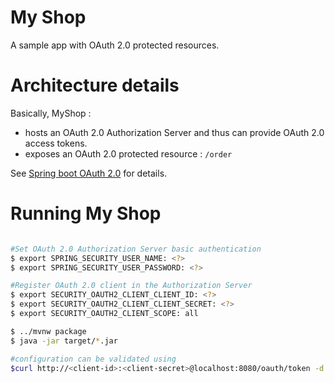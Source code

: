 # My Shop

A sample app with OAuth 2.0 protected resources.

# Architecture details

Basically, MyShop :

- hosts an OAuth 2.0 Authorization Server and thus can provide OAuth 2.0 access tokens. 
- exposes an OAuth 2.0 protected resource : ```/order```

See [Spring boot OAuth 2.0](https://docs.spring.io/spring-security-oauth2-boot/docs/current-SNAPSHOT/reference/htmlsingle/) for details.

# Running My Shop
```bash

#Set OAuth 2.0 Authorization Server basic authentication
$ export SPRING_SECURITY_USER_NAME: <?>
$ export SPRING_SECURITY_USER_PASSWORD: <?>

#Register OAuth 2.0 client in the Authorization Server
$ export SECURITY_OAUTH2_CLIENT_CLIENT_ID: <?>
$ export SECURITY_OAUTH2_CLIENT_CLIENT_SECRET: <?>
$ export SECURITY_OAUTH2_CLIENT_SCOPE: all

$ ../mvnw package
$ java -jar target/*.jar

#configuration can be validated using
$curl http://<client-id>:<client-secret>@localhost:8080/oauth/token -d grant_type=password -d username=<basic-auth-user-name> -d password=<basic-auth-user-password>

```




 
